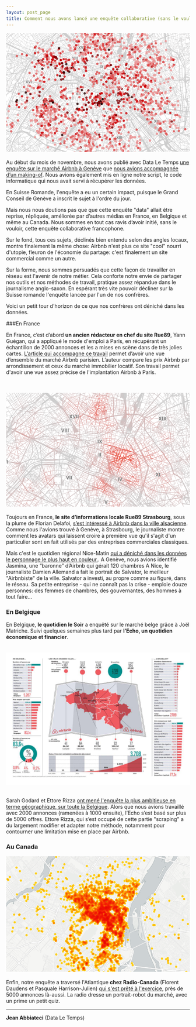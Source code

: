 ```yaml
---
layout: post_page
title: Comment nous avons lancé une enquête collaborative (sans le vouloir)
---
```


<meta property="og:title" content="Comment nous avons lancé une enquête collaborative (sans le vouloir)" />



![carte](/img/bnb2.png)
<br><br>
Au début du mois de novembre, nous avons publié avec Data Le Temps [une enquête sur le marché Airbnb à Genève](http://t.co/a0KrfqBX6b) que [nous avions accompagnée d’un making-of](http://dataletemps.github.io/2014/11/09/airbnb.html). Nous avions également mis en ligne notre script, le code informatique qui nous avait servi à récupérer les données.  

En Suisse Romande, l'enquête a eu un certain impact, puisque le Grand Conseil de Genève a inscrit le sujet à l'ordre du jour. 

Mais nous nous doutions pas que que cette enquête "data" allait être reprise, répliquée, améliorée par d’autres médias en France, en Belgique et même au Canada. Nous sommes en tout cas ravis d’avoir initié, sans le vouloir, cette enquête collaborative francophone. 

Sur le fond, tous ces sujets, déclinés bien entendu selon des angles locaux, montre finalement la même chose: Airbnb n'est plus ce site "cool" nourri d'utopie, fleuron de l'économie du partage: c'est finalement un site commercial comme un autre. 

Sur la forme, nous sommes persuadés que cette façon de travailler en réseau est l'avenir de notre métier. Cela conforte notre envie de partager nos outils et nos méthodes de travail, pratique assez répandue dans le journalisme anglo-saxon. En espérant très vite pouvoir décliner sur la Suisse romande l'enquête lancée par l'un de nos confrères. 

Voici un petit tour d'horizon de ce que nos confrères ont déniché dans les données. 

###En France

En France, c’est d’abord <b>un ancien rédacteur en chef du site Rue89</b>, Yann Guégan, qui a appliqué le mode d'emploi à Paris, en récupérant un échantillon de 2000 annonces et les a mises en scène dans de très jolies cartes. [L’article qui accompagne ce travail](http://dansmonlabo.com/2014/11/24/airbnb-la-carte-des-prix-de-location-a-paris-et-ce-quon-y-apprend-415/) permet d’avoir une vue d’ensemble du marché Airbnb parisien. L’auteur compare les prix Airbnb par arrondissement et ceux du marché immobilier locatif. Son travail permet d'avoir une vue assez précise de l'implantation Airbnb à Paris.

<br><br>
![carte](/img/bnb4.png)
<br><br>
Toujours en France, <b>le site d’informations locale Rue89 Strasbourg</b>, sous la plume de Florian Delafoi, [s’est intéressé à Airbnb dans la ville alsacienne](http://dansmonlabo.com/2014/11/24/airbnb-la-carte-des-prix-de-location-a-paris-et-ce-quon-y-apprend-415/). Comme nous l'avions trouvé à Genève, à Strasbourg, le journaliste montre comment les avatars qui laissent croire à première vue qu'il s'agit d'un particulier sont en fait utilisés par des entreprises commerciales classiques.

Mais c'est le quotidien régional Nice-Matin</b> [qui a déniché dans les données le personnage le plus haut en couleur.](http://www.nicematin.com/nice/infographie-comment-airbnb-est-passe-dune-utopie-a-un-big-business-a-nice.2036490.html). A Genève, nous avions identifié Jasmina, une “baronne” d’Airbnb qui gérait 120 chambres  A Nice, le journaliste Damien Allemand a fait le portrait de Salvator, le meilleur "Airbnbiste" de la ville. Salvator a investi, au propre comme au figuré, dans le réseau. Sa petite entreprise - qui ne connaît pas la crise - emploie douze personnes: des femmes de chambres, des gouvernantes, des hommes à tout faire...  

### En Belgique

En Belgique, <b>le quotidien le Soir</b> a enquêté sur le marché belge grâce à Joël Matriche. Suivi quelques semaines plus tard par <b>l’Echo, un quotidien économique et financier</b>.  
<br><br>
![carte](/img/bnb1.jpg)
<br><br>


Sarah Godard et Ettore Rizza  [ont mené  l'enquête la plus ambitieuse en terme géographique, sur toute la Belgique](http://www.lecho.be/detail.art?a=9576013&n=3011&ckc=1). Alors que nous avions travaillé avec 2000 annonces (ramenées à 1000 ensuite), l’Echo s’est basé sur plus de 5000 offres. Ettore Rizza, qui s’est occupé de cette partie "scraping" a du largement modifier et adapter notre méthode, notamment pour contourner une limitation mise en place par Airbnb. 


### Au Canada


![carte](/img/bnb5.png)
<br><br>
Enfin, notre enquête a traversé l'Atlantique <b>chez Radio-Canada</b> (Florent Daudens et Pasquale Harrison-Julien) [qui s'est prêté à l'exercice](http://ici.radio-canada.ca/regions/montreal/2014/12/10/002-un-portrait-airbnb-locateurs-montreal-hebergement-legal-illegal.shtml), près de 5000 annonces là-aussi. La radio dresse un portrait-robot du marché, avec un prime un petit quiz. 





----------------------

**Jean Abbiateci** (Data Le Temps)

